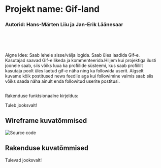# Projekt name: Gif-land
### Autorid: Hans-Märten Liiu ja Jan-Erik Läänesaar
<br/>
<br/>
</br>

Algne Idee:  Saab lehele sisse/välja logida. Saab üles laadida Gif-e. Kasutajad saavad Gif-e likeda ja kommenteerida.Hiljem kui projektiga ilusti joonele saab, siis võiks luua ka profiilide süsteemi, kus saab profiililt kasutaja poolt üles laetud gif-e näha ning ka followida userit. Algselt kuvame kõik postitused news feedile aga kui followimine valmis saab siis võiks saada näha ainult enda followitud userite postitusi.


##
Rakenduse funktsionaalne kirjeldus:

Tuleb jooksvalt!

## Wireframe kuvatõmmised
![Source code](wireframes/dfsadfkljdasfjksdafjasdfjk.png)

## Rakenduse kuvatõmmised

Tulevad jooksvalt!



